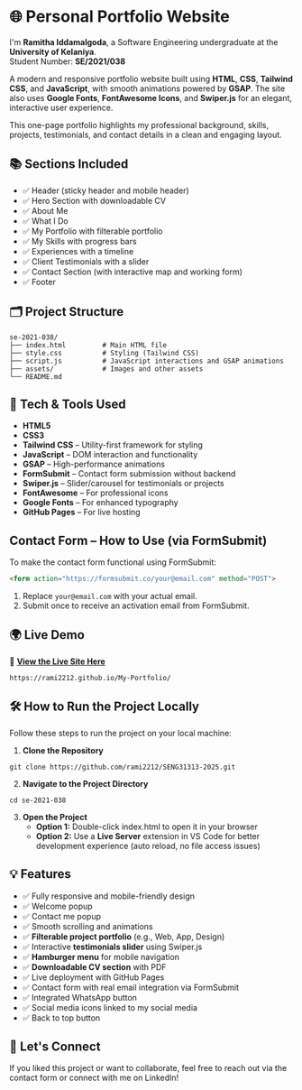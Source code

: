# 🌐 Personal Portfolio Website

I'm **Ramitha Iddamalgoda**, a Software Engineering undergraduate at the **University of Kelaniya**.  
Student Number: **SE/2021/038**

A modern and responsive portfolio website built using **HTML**, **CSS**, **Tailwind CSS**, and **JavaScript**, with smooth animations powered by **GSAP**. The site also uses **Google Fonts**, **FontAwesome Icons**, and **Swiper.js** for an elegant, interactive user experience.

This one-page portfolio highlights my professional background, skills, projects, testimonials, and contact details in a clean and engaging layout.

## 📚 Sections Included
* ✅ Header (sticky header and mobile header)
* ✅ Hero Section with downloadable CV
* ✅ About Me
* ✅ What I Do
* ✅ My Portfolio with filterable portfolio
* ✅ My Skills with progress bars
* ✅ Experiences with a timeline
* ✅ Client Testimonials with a slider
* ✅ Contact Section (with interactive map and working form)
* ✅ Footer

## 🗂️ Project Structure
```
se-2021-038/
├── index.html         # Main HTML file
├── style.css          # Styling (Tailwind CSS)
├── script.js          # JavaScript interactions and GSAP animations
├── assets/            # Images and other assets  
└── README.md          
```

## 🎨 Tech & Tools Used
* **HTML5**
* **CSS3**
* **Tailwind CSS** – Utility-first framework for styling
* **JavaScript** – DOM interaction and functionality
* **GSAP** – High-performance animations
* **FormSubmit** – Contact form submission without backend
* **Swiper.js** – Slider/carousel for testimonials or projects
* **FontAwesome** – For professional icons
* **Google Fonts** – For enhanced typography
* **GitHub Pages** – For live hosting

## Contact Form – How to Use (via FormSubmit)
To make the contact form functional using FormSubmit:
```html
<form action="https://formsubmit.co/your@email.com" method="POST">
```
1. Replace `your@email.com` with your actual email.
2. Submit once to receive an activation email from FormSubmit.

## 🌍 Live Demo
🔗 [**View the Live Site Here**](https://rami2212.github.io/My-Portfolio/)
```
https://rami2212.github.io/My-Portfolio/
```

## 🛠️ How to Run the Project Locally
Follow these steps to run the project on your local machine:

1. **Clone the Repository**
```
git clone https://github.com/rami2212/SENG31313-2025.git
```

2. **Navigate to the Project Directory**
```
cd se-2021-038
```

3. **Open the Project**
   * **Option 1:** Double-click index.html to open it in your browser
   * **Option 2:** Use a **Live Server** extension in VS Code for better development experience (auto reload, no file access issues)

## 💡 Features
* ✅ Fully responsive and mobile-friendly design
* ✅ Welcome popup
* ✅ Contact me popup
* ✅ Smooth scrolling and animations
* ✅ **Filterable project portfolio** (e.g., Web, App, Design)
* ✅ Interactive **testimonials slider** using Swiper.js
* ✅ **Hamburger menu** for mobile navigation
* ✅ **Downloadable CV section** with PDF
* ✅ Live deployment with GitHub Pages
* ✅ Contact form with real email integration via FormSubmit
* ✅ Integrated WhatsApp button
* ✅ Social media icons linked to my social media
* ✅ Back to top button

## 👋 Let's Connect
If you liked this project or want to collaborate, feel free to reach out via the contact form or connect with me on LinkedIn!

